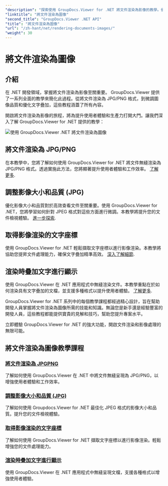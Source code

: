 ```yaml
---
"description": "探索使用 GroupDocs.Viewer for .NET 將文件渲染為影像的教學。優化影像品質、提取文字座標並提升使用者體驗。"
"linktitle": "將文件渲染為圖像"
"second_title": "GroupDocs.Viewer .NET API"
"title": "將文件渲染為圖像"
"url": "/zh-hant/net/rendering-documents-images/"
"weight": 30
---
```


# 將文件渲染為圖像

## 介紹

在 .NET 開發領域，掌握將文件渲染為影像至關重要。 GroupDocs.Viewer 提供了一系列全面的教學來簡化此過程。從將文件渲染為 JPG/PNG 格式，到微調圖像品質和優化文字疊加，這些教程涵蓋了所有內容。

開啟將文件渲染為影像的旅程，將為提升使用者體驗和生產力打開大門。讓我們深入了解 GroupDocs.Viewer for .NET 提供的教學：

![使用 GroupDocs.Viewer .NET 將文件渲染為圖像](/viewer/rendering-documents-images/image.png)

## 將文件渲染為 JPG/PNG
在本教學中，您將了解如何使用 GroupDocs.Viewer for .NET 將文件無縫渲染為 JPG/PNG 格式。透過實施此方法，您將顯著提升使用者體驗和工作效率。 [了解更多](./render-jpg-png/).

## 調整影像大小和品質 (JPG)
優化影像大小和品質對於高效查看文件至關重要。使用 GroupDocs.Viewer for .NET，您將學習如何針對 JPEG 格式對這些方面進行微調。本教學將提升您的文件檢視體驗。 [進一步探索](./adjust-image-size-and-quality-jpg/).

## 取得影像渲染的文字座標
使用 GroupDocs.Viewer for .NET 輕鬆擷取文字座標以進行影像渲染。本教學將協助您提昇文件處理能力，確保文字疊加精準高效。 [深入了解細節](./get-text-coordinates-image/).

## 渲染時疊加文字進行顯示
使用 GroupDocs.Viewer 在 .NET 應用程式中無縫渲染文件。本教學重點在於如何渲染具有文字疊加的文檔，並支援多種格式以提升使用者體驗。 [了解更多](./render-with-text-overlay/).

GroupDocs.Viewer for .NET 系列中的每個教學課程都經過精心設計，旨在幫助開發人員掌握將文件渲染為圖像所需的技能和知識。無論您是新手還是經驗豐富的開發人員，這些教程都能提供寶貴的見解和技巧，幫助您提升專案水平。

立即體驗 GroupDocs.Viewer for .NET 的強大功能，開啟文件渲染和影像處理的無限可能。

## 將文件渲染為圖像教學課程
### [將文件渲染為 JPGPNG](./render-jpg-png/)
了解如何使用 GroupDocs.Viewer 在 .NET 中將文件無縫呈現為 JPG/PNG，以增強使用者體驗和工作效率。
### [調整影像大小和品質 (JPG)](./adjust-image-size-and-quality-jpg/)
了解如何使用 Groupdocs.Viewer for .NET 最佳化 JPEG 格式的影像大小和品質。提升您的文件檢視體驗。
### [取得影像渲染的文字座標](./get-text-coordinates-image/)
了解如何使用 GroupDocs.Viewer for .NET 擷取文字座標以進行影像渲染。輕鬆增強您的文件處理能力。
### [渲染時疊加文字進行顯示](./render-with-text-overlay/)
使用 GroupDocs.Viewer 在 .NET 應用程式中無縫呈現文檔，支援各種格式以增強使用者體驗。